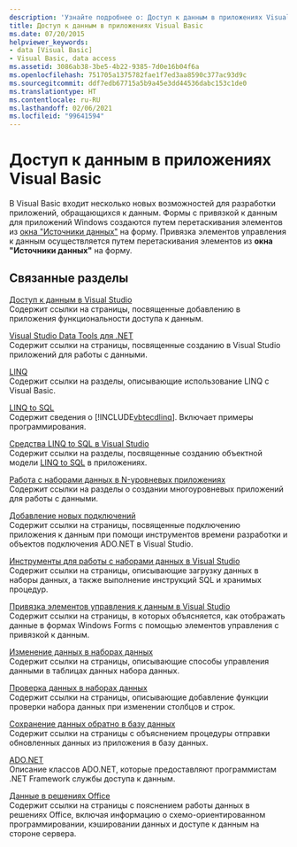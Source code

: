 ```yaml
---
description: 'Узнайте подробнее о: Доступ к данным в приложениях Visual Basic'
title: Доступ к данным в приложениях Visual Basic
ms.date: 07/20/2015
helpviewer_keywords:
- data [Visual Basic]
- Visual Basic, data access
ms.assetid: 3086ab38-3be5-4b22-9385-7d0e16b04f6a
ms.openlocfilehash: 751705a1375782fae1f7ed3aa8590c377ac93d9c
ms.sourcegitcommit: ddf7edb67715a5b9a45e3dd44536dabc153c1de0
ms.translationtype: HT
ms.contentlocale: ru-RU
ms.lasthandoff: 02/06/2021
ms.locfileid: "99641594"
---
```

# <a name="accessing-data-in-visual-basic-applications"></a>Доступ к данным в приложениях Visual Basic

В Visual Basic входит несколько новых возможностей для разработки приложений, обращающихся к данным. Формы с привязкой к данным для приложений Windows создаются путем перетаскивания элементов из [окна "Источники данных"](/visualstudio/data-tools/add-new-data-sources) на форму. Привязка элементов управления к данным осуществляется путем перетаскивания элементов из **окна "Источники данных"** на форму.

## <a name="related-sections"></a>Связанные разделы

[Доступ к данным в Visual Studio](/visualstudio/data-tools/)  
Содержит ссылки на страницы, посвященные добавлению в приложения функциональности доступа к данным.

[Visual Studio Data Tools для .NET](/visualstudio/data-tools/visual-studio-data-tools-for-dotnet)  
Содержит ссылки на страницы, посвященные созданию в Visual Studio приложений для работы с данными.

[LINQ](../programming-guide/language-features/linq/index.md)  
Содержит ссылки на разделы, описывающие использование LINQ с Visual Basic.

[LINQ to SQL](../../framework/data/adonet/sql/linq/index.md)  
Содержит сведения о [!INCLUDE[vbtecdlinq](~/includes/vbtecdlinq-md.md)]. Включает примеры программирования.  

[Средства LINQ to SQL в Visual Studio](/visualstudio/data-tools/linq-to-sql-tools-in-visual-studio2)  
Содержит ссылки на разделы, посвященные созданию объектной модели [LINQ to SQL](../../framework/data/adonet/sql/linq/index.md) в приложениях.

[Работа с наборами данных в N-уровневых приложениях](/visualstudio/data-tools/work-with-datasets-in-n-tier-applications)  
Содержит ссылки на разделы о создании многоуровневых приложений для работы с данными.

[Добавление новых подключений](/visualstudio/data-tools/add-new-connections)  
Содержит ссылки на страницы, посвященные подключению приложения к данным при помощи инструментов времени разработки и объектов подключения ADO.NET в Visual Studio.

[Инструменты для работы с наборами данных в Visual Studio](/visualstudio/data-tools/dataset-tools-in-visual-studio)  
Содержит ссылки на страницы, описывающие загрузку данных в наборы данных, а также выполнение инструкций SQL и хранимых процедур.  

[Привязка элементов управления к данным в Visual Studio](/visualstudio/data-tools/bind-controls-to-data-in-visual-studio)  
Содержит ссылки на страницы, в которых объясняется, как отображать данные в формах Windows Forms с помощью элементов управления с привязкой к данным.

[Изменение данных в наборах данных](/visualstudio/data-tools/edit-data-in-datasets)  
Содержит ссылки на страницы, описывающие способы управления данными в таблицах данных набора данных.  

[Проверка данных в наборах данных](/visualstudio/data-tools/validate-data-in-datasets)  
Содержит ссылки на страницы, описывающие добавление функции проверки набора данных при изменении столбцов и строк.

[Сохранение данных обратно в базу данных](/visualstudio/data-tools/save-data-back-to-the-database)  
Содержит ссылки на страницы с объяснением процедуры отправки обновленных данных из приложения в базу данных.

[ADO.NET](../../framework/data/adonet/index.md)  
Описание классов ADO.NET, которые предоставляют программистам .NET Framework службы доступа к данным.

[Данные в решениях Office](/visualstudio/vsto/data-in-office-solutions)  
Содержит ссылки на страницы с пояснением работы данных в решениях Office, включая информацию о схемо-ориентированном программировании, кэшировании данных и доступе к данным на стороне сервера.
